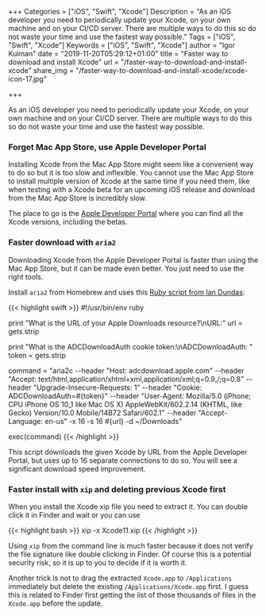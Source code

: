 +++
Categories = ["iOS", "Swift", "Xcode"]
Description = "As an iOS developer you need to periodically update your Xcode, on your own machine and on your CI/CD server. There are multiple ways to do this so do not waste your time and use the fastest way possible."
Tags = ["iOS", "Swift", "Xcode"]
Keywords = ["iOS", "Swift", "Xcode"]
author = "Igor Kulman"
date = "2019-11-20T05:29:12+01:00"
title = "Faster way to download and install Xcode"
url = "/faster-way-to-download-and-install-xcode"
share_img = "/faster-way-to-download-and-install-xcode/xcode-icon-17.jpg"

+++

As an iOS developer you need to periodically update your Xcode, on your own machine and on your CI/CD server. There are multiple ways to do this so do not waste your time and use the fastest way possible. 

### Forget Mac App Store, use Apple Developer Portal

Installing Xcode from the Mac App Store might seem like a convenient way to do so but it is too slow and inflexible. You cannot use the Mac App Store to install multiple version of Xcode at the same time if you need them, like when testing with a Xcode beta for an upcoming iOS release and download from the Mac App Store is incredibly slow.

The place to go is the [Apple Developer Portal](https://developer.apple.com/download/) where you can find all the Xcode versions, including the betas.

### Faster download with `aria2`

Downloading Xcode from the Apple Developer Portal is faster than using the Mac App Store, but it can be made even better. You just need to use the right tools.

Install `aria2` from Homebrew and uses this [Ruby script from Ian Dundas](https://gist.github.com/iandundas/fabe07455e5216442a421922361f698c):

{{< highlight swift >}}
#!/usr/bin/env ruby

print "What is the URL of your Apple Downloads resource?\nURL:"
url = gets.strip

print "What is the ADCDownloadAuth cookie token:\nADCDownloadAuth: "
token = gets.strip

command = "aria2c --header \"Host: adcdownload.apple.com\" --header \"Accept: text/html,application/xhtml+xml,application/xml;q=0.9,*/*;q=0.8\" --header \"Upgrade-Insecure-Requests: 1\" --header \"Cookie: ADCDownloadAuth=#{token}\" --header \"User-Agent: Mozilla/5.0 (iPhone; CPU iPhone OS 10_1 like Mac OS X) AppleWebKit/602.2.14 (KHTML, like Gecko) Version/10.0 Mobile/14B72 Safari/602.1\" --header \"Accept-Language: en-us\" -x 16 -s 16 #{url} -d ~/Downloads"

exec(command)
{{< /highlight >}}

This script downloads the given Xcode by URL from the Apple Developer Portal, but uses up to 16 separate connections to do so. You will see a significant download speed improvement.

### Faster install with `xip` and deleting previous Xcode first

When you install the Xcode xip file you need to extract it. You can double click it in Finder and wait or you can use 

{{< highlight bash >}}
xip -x Xcode11.xip
{{< /highlight >}}

Using `xip` from the command line is much faster because it does not verify the file signature like double clicking in Finder. Of course this is a potential security risk, so it is up to you to decide if it is worth it.

Another trick is not to drag the extracted `Xcode.app` to `/Applications` immediately but delete the existing `/Applications/Xcode.app` first. I guess this is related to Finder first getting the list of those thousands of files in the `Xcode.app` before the update.

<!--more-->